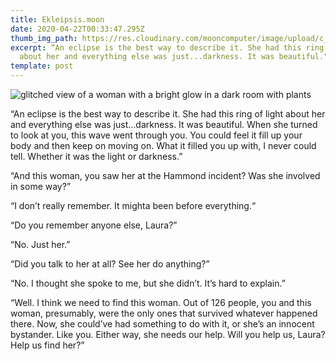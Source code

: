 ```yaml
---
title: Ekleipsis.moon
date: 2020-04-22T00:33:47.295Z
thumb_img_path: https://res.cloudinary.com/mooncomputer/image/upload/c_scale,e_auto_contrast,h_300,q_auto:best/v1587515688/Moon%20Computer%20Blog/RTF/ekleipsis--dimitris-pantos-X9zfEUMrrow-unsplash--glitched-2.jpg
excerpt: “An eclipse is the best way to describe it. She had this ring of light
  about her and everything else was just...darkness. It was beautiful."
template: post
---
```

![glitched view of a woman with a bright glow in a dark room with plants](https://res.cloudinary.com/mooncomputer/image/upload/c_scale,e_auto_contrast,h_800,q_auto:best/v1587515688/Moon%20Computer%20Blog/RTF/ekleipsis--dimitris-pantos-X9zfEUMrrow-unsplash--glitched-2.jpg "Ekleipsis")

“An eclipse is the best way to describe it. She had this ring of light about her and everything else was just...darkness. It was beautiful. When she turned to look at you, this wave went through you. You could feel it fill up your body and then keep on moving on. What it filled you up with, I never could tell. Whether it was the light or darkness.” 

“And this woman, you saw her at the Hammond incident? Was she involved in some way?”

“I don’t really remember. It mighta been before everything.“

“Do you remember anyone else, Laura?”

“No. Just her.”

“Did you talk to her at all? See her do anything?”

“No. I thought she spoke to me, but she didn’t. It’s hard to explain.”

“Well. I think we need to find this woman. Out of 126 people, you and this woman, presumably, were the only ones that survived whatever happened there. Now, she could’ve had something to do with it, or she’s an innocent bystander. Like you. Either way, she needs our help. Will you help us, Laura? Help us find her?”